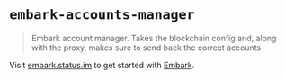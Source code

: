 # `embark-accounts-manager`

> Embark account manager. Takes the blockchain config and, along with the
> proxy, makes sure to send back the correct accounts

Visit [embark.status.im](https://embark.status.im/) to get started with
[Embark](https://github.com/embarklabs/embark).
